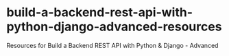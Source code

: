 # build-a-backend-rest-api-with-python-django-advanced-resources
Resources for Build a Backend REST API with Python &amp; Django - Advanced
